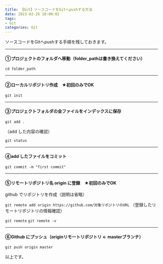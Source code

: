 ```yaml
---
title: 【Git】ソースコードをGitへpushする方法
date: 2023-02-26 18:00:02
tags:
- Git
categories: Git
---
```


ソースコードをGitへpushする手順を残しておきます。

___
#### ①プロジェクトのフォルダへ移動（folder_pathは書き換えてください）

`cd folder_path`

___
#### ②ローカルリポジトリ作成　★初回のみでOK

`git init`

___
#### ③プロジェクトフォルダの全ファイルをインデックスに保存

`git add .`

（add した内容の確認）

`git status`

___
#### ④add したファイルをコミット

`git commit -m "first commit"`

___
#### ⑤リモートリポジトリ名 origin に登録　★初回のみでOK

github でリポジトリを作成（説明は省略）

`git remote add origin https://github.com/対象リポジトリのURL`
（登録したリモートリポジトリの情報確認）

`git remote`
`git remote -v`

___
#### ⑥Github にプッシュ（originリモートリポジトリ ← masterブランチ）

`git push origin master`

以上です。
